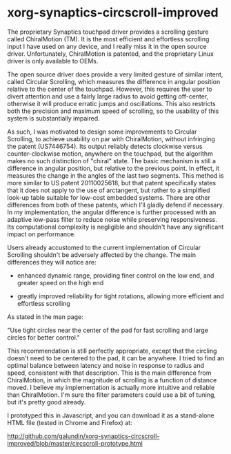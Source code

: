xorg-synaptics-circscroll-improved
==================================

The proprietary Synaptics touchpad driver provides a scrolling gesture called ChiralMotion (TM). It is the most efficient and effortless scrolling input I have used on any device, and I really miss it in the open source driver. Unfortunately, ChiralMotion is patented, and the proprietary Linux driver is only available to OEMs.

The open source driver does provide a very limited gesture of similar intent, called Circular Scrolling, which measures the difference in angular position relative to the center of the touchpad. However, this requires the user to divert attention and use a fairly large radius to avoid getting off-center, otherwise it will produce erratic jumps and oscillations. This also restricts both the precision and maximum speed of scrolling, so the usability of this system is substantially impaired.

As such, I was motivated to design some improvements to Circular Scrolling, to achieve usability on par with ChiralMotion, without infringing the patent (US7446754). Its output reliably detects clockwise versus counter-clockwise motion, anywhere on the touchpad, but the algorithm makes no such distinction of "chiral" state. The basic mechanism is still a difference in angular position, but relative to the previous point. In effect, it measures the change in the angles of the last two segments. This method is more similar to US patent 20110025618, but that patent specifically states that it does not apply to the use of arctangent, but rather to a simplified look-up table suitable for low-cost embedded systems. There are other differences from both of these patents, which I'll gladly defend if necessary. In my implementation, the angular difference is further processed with an adaptive low-pass filter to reduce noise while preserving responsiveness. Its computational complexity is negligible and shouldn't have any significant impact on performance.

Users already accustomed to the current implementation of Circular Scrolling shouldn't be adversely affected by the change. The main differences they will notice are:

* enhanced dynamic range, providing finer control
 on the low end, and greater speed on the high end

* greatly improved reliability for tight rotations, 
 allowing more efficient and effortless scrolling

As stated in the man page:

 "Use tight circles near the center of the pad for fast scrolling 
 and large circles for better control."

This recommendation is still perfectly appropriate, except that the circling doesn't need to be centered to the pad, it can be anywhere. I tried to find an optimal balance between latency and noise in response to radius and speed, consistent with that description. This is the main difference from ChiralMotion, in which the magnitude of scrolling is a function of distance moved. I believe my implementation is actually more intuitive and reliable than ChiralMotion. I'm sure the filter parameters could use a bit of tuning, but it's pretty good already.

I prototyped this in Javascript, and you can download it as a stand-alone HTML file (tested in Chrome and Firefox) at:

http://github.com/galundin/xorg-synaptics-circscroll-improved/blob/master/circscroll-prototype.html

